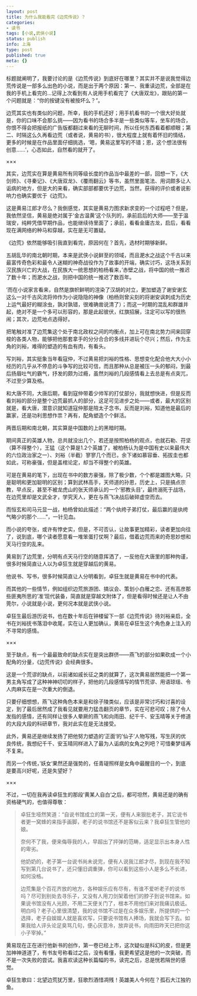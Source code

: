 ```yaml
---
layout: post
title: 为什么我能看完《边荒传说》？
categories:
- 读书
tags: [小说,武侠小说]
status: publish
info: 上海
type: post
published: true
meta: {}
---
```


标题就阐明了，我要讨论的是《边荒传说》到底好在哪里？其实并不是说我觉得边荒传说是一部多么出色的小说，而是出于两个原因：第一、我重读边荒，全部是在我的手机上看完的...记得上次看到有人说用手机看完了《大唐双龙》，跟贴的第一个问题就是：“你的按键没有被按坏么？”。

边荒其实也有类似的问题，所幸，我的手机还好；用手机看书的一个很大好处就是，你的口味不会那么挑——因为看书的场合多半是一些类似等车，坐车的场合，你恨不得会把报纸的广告版都翻过来看的无聊时间，所以任何东西看着都顺眼；第二、时隔这么久再看边荒（或者说，黄易的书），很大程度上就有着怀旧的情结，更多的时候是在作品里面仔细挑选，‘嗯，黄易这里写的不错；恩，这个想法很有创意……’，心态如此，自然看的就开了。

×××

其实，边荒实在算是黄易所有同等级长度的作品当中最差的一部，回想一下，《大剑师》、《寻秦记》、《大唐双龙》、《覆雨翻云》等书，虽然里面笔法、用词颇多让人诟病的地方，但是大的来看，确实部部都要优于边荒，当然，获得的评价或者说影响力也确实要优于《边荒》。

这是黄易江郎才尽么？我倒感觉，其实是黄易力图求新求变的一个过程吧？但是，我依然坚信，黄易是绝对属于‘金古温黄’这个队列的，承前启后的大师——至于温瑞安，纯粹凭借早期作品，也能继续待里面了；承前，看看金庸古龙，启后，看看现在满网络的种马和穿越，实在是无可置疑。

《边荒》依然能够吸引我直到看完，原因何在？首先，选材时期够新鲜。

五胡乱华的南北朝时期，本来是武侠小说鲜至的领域，而且淝水之战这个千古以来最富传奇色彩和最令人迷糊的神奇战役作为了故事的开端，确实讨巧，这场关系到汉民族兴亡的大战，在民族大一统思想的柏杨看来，’赤壁之战，将中国的统一推迟了数十年；而淝水之战，则把中国的统一推迟了数百年。

’而在小说家言看来，自然是旗帜鲜明的渲染了汉胡的对立，更加塑造了谢安谢玄这么一对千古风流将帅作为小说隐隐的神像（柏杨则曾尖刻的将谢安讽刺成为历史上运气最好的糊涂虫，孰对孰错，很难确凿说清了）；而这一时期的混乱和群雄并起，绝对不是一个多可以形容的，那是此起彼伏，红旗招展，注定可以写的很热闹；其次，边荒地点选得好。

把笔触对准了边荒集这个处于南北政权之间的均衡点，加上可在南北势力间来回穿梭的各类人物，能够把他那套拿手的分分合合的多线并进玩个尽兴；然后，作为主角的刘裕，难得的塑造的有血有肉，有看头。

写刘裕，其实挺象当年看寇仲，不过黄易把刘裕的性格、思想变化配合他大大小小经历的几乎从不停息的斗争写的比较可信，而且那种从总是被压一头的郁闷，到最后扬眉吐气的霸气，抒发的颇为过瘾，虽然刘裕的几段感情看上去总是有点突兀，不过至少算及格。

和大唐不同，大唐后期，看到寇仲带着少帅军的打仗部分，我就想快进，但是反而看刘裕的部分是整个边荒最抓人的部分，这足可见进步之处——或者，最大的区别就是，看大唐，潜意识就知道寇仲那是陪太子念书，反而是刘裕，知道他是最后的赢家，还是功利思想作祟？再有，配角塑造个个鲜活。

两晋后期和南北朝，其实算是中国数的上的黑暗时期。

期间真正的英雄人物，总共就没出几个，若还是按照柏杨的观点，也就石勒、苻坚（算不得整个），王猛（这个算是1.2个英雄了，被柏杨认为是中国有史以来最伟大的六位政治家之一）、刘裕（半截）寥寥几个而已，余下诸如慕容垂、拓拔圭也都如此，可称豪强，但是盖棺论定，却当不得整个的英雄。

可是在黄易的笔下，出现在书中的数方豪强，除了极少数，个个都是雄图大略，只是聪明和更加聪明的区别；算到武林高手，天师道的孙恩，历史上，只是搞点宗教，早点反，甚至不被龙虎山的张天师承认的一个‘邪教头目’，最终溺死于战场，在边荒里却是文武全才，学究天人，更在与燕飞决战后破碎虚空而去。

而恒玄和司马元显一战，柏杨曾如此描述：“两个纨绔子弟打仗，最后赢的是纨绔气略少的那个……”，一针见血。

而小说的夸张，或许有悖史实，但是，不可否认，让故事更加精彩，读者更加向往了，说到底，哪个读者愿意看一堆笨蛋打仗啊？最后，借着边荒而来的奇思妙想和天马行空的乱来。

黄易到了边荒里，分明有点天马行空的随意挥洒了，一反他在大唐里的那种拘谨，很多时候简直让人以为卓狂生就是穿越后的黄易。

他说书、写书，很多时候简直让人分明看到，卓狂生就是黄易在书中的代表。

而其他的一些情节，例如组织边荒旅游团、搞议会、策划小白雁之恋、还有高彦那些匪夷所思的’准‘现代装备，简直就是穿越文附体了，但是看得时候还是让人不由莞尔，小说就是小说，更何况本就是武侠小说。

卓狂生最后游历说书，也在数十年后在钟楼留下一部《边荒传说》待刘裕亲启，全书在刘裕抚书落泪中收尾，实在让人更加确认，黄易在卓狂生这个角色身上注入的不寻常的感情。

×××

至于缺点，有一个最最致命的缺点实在是突出群侪——燕飞的部分如果砍成一个小配角的分量，《边荒传说》会经典很多。

这是一个荒谬的缺点，以前诸如戚长征之类的就算了，这次黄易居然能把一个第一男主角写成了这种神神叨叨的样子，把他的几段感情写的情节荒谬、用语琼瑶、令人肉麻实在是一次重大的倒退。

只要仔细想想，燕飞这种角色本来是和徐子陵类似，应该是非常讨巧和讨喜的设定，到了最后居然成了我看见就要用力猛击翻页的章节，实在可悲可叹；除了令人发指的感情，还有同样让很多人晕厥的燕飞和向雨田、纪千千、安玉晴等关于修道的大段大段的科研章节，我对此实在是无法接受。

此外，黄易还是继续发扬了把他努力塑造的’正面‘的’仙子‘人物写残，写生厌的优良传统，我想纪千千、安玉晴同样进入了最为人诟病的女角之列吧？可惜秦梦瑶再不复来。

而另一个传统，’妖女‘果然还是强势的，任青瑅照样是女角中最醒目的一个，到底是要高兴好呢，还是失望好？

×××

不过，一切在我再读卓狂生的那段’黄某人自白‘之后，都可坦然，黄易还是的确有资格硬气的，也值得尊敬：

> 卓狂生哑然笑道：“自说书馆成立的第一天，便有人来狠批老子，其它说书者更一窝蜂的来指手画脚，老子的说书馆还不是客似云来？我卓狂生管他的娘。    
> 
> 奈何不了我，便来侮辱我的人，早超出了抨弹的范畴，适足显示出本身人性的卑劣。    
> 
> 他奶奶的，老子第一台说书尚未说完，便有人说我江郎才尽，到现在我不知写到第几台说书了，还只懂旧调重弹，你可以看到这些小人是多么不长进，如何没格。   
>    
>    边荒集是个百花齐放的地方，各种娱乐应有尽有，有谁不爱听老子的说书吗？尽可到别处去寻乐子，又没有人用刀剑架着他们的脖子到说书馆来。如果说书馆没有人光顾，不用二天便关门了，根本不用他们来对我痛讥极诋。明白吗？老子心里很清楚，我的说书馆不过是在众多娱乐里，所提供的一个选择，老子自娱娱人就是喜欢写，只要说书馆有人捧场，我就会写下去。如果我给人评头论足臭骂几句，便心灰意冷，放弃说书，向雨田昨天已把你这小子宰掉。”

黄易现在正在进行他新书的创作，第一卷已经上市，这次疑似是科幻的皮，但是更加神神道道了，有书友号称看过之后，没有看懂，我更希望这是他的一次突破，而不是一次失败的尝试。我喜欢读这种长篇幅的书，读完之后，总是恍若隔世的感觉。


卓狂生歌曰：北望边荒犹万里，狂歌烈酒惜凋残！英雄美人今何在？孤石大江独钓鱼。


